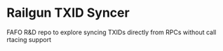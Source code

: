 # Railgun TXID Syncer
FAFO R&D repo to explore syncing TXIDs directly from RPCs without call rtacing support
